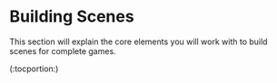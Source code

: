 Building Scenes
===============


This section will explain the core elements you will work with to build scenes for complete games.

(:tocportion:)
